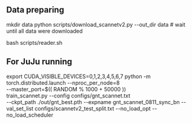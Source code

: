 
## Data preparing 
mkdir data
python scripts/download_scannetv2.py --out_dir data # wait until all data were downloaded

bash scripts/reader.sh


## For JuJu running

export CUDA_VISIBLE_DEVICES=0,1,2,3,4,5,6,7
python -m torch.distributed.launch --nproc_per_node=8 \
       --master_port=$(( RANDOM % 1000 + 50000 )) \
       train_scannet.py --config configs/gnt_scannet.txt \
       --ckpt_path ./out/gnt_best.pth --expname gnt_scannet_0811_sync_bn --val_set_list configs/scannetv2_test_split.txt --no_load_opt --no_load_scheduler